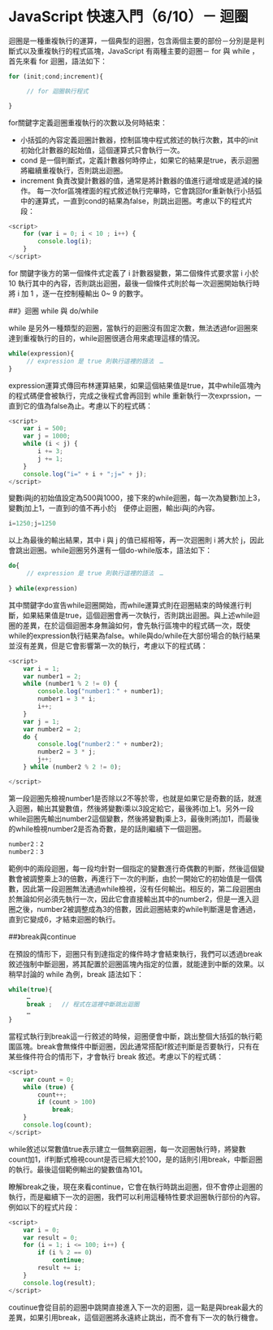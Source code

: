 # JavaScript 快速入門（6/10）－ 迴圈


迴圈是一種重複執行的運算，一個典型的迴圈，包含兩個主要的部份－分別是是判斷式以及重複執行的程式區塊，JavaScript 有兩種主要的迴圈－ for 與 while ，首先來看 for 迴圈，語法如下：

```js
for (init;cond;increment){

     // for 迴圈執行程式

}
```

for關鍵字定義迴圈重複執行的次數以及何時結束：
- 小括弧的內容定義迴圈計數器，控制區塊中程式敘述的執行次數，其中的init初始化計數器的起始值，這個運算式只會執行一次。
- cond 是一個判斷式，定義計數器何時停止，如果它的結果是true，表示迴圈將繼續重複執行，否則跳出迴圈。
- increment 負責改變計數器的值，通常是將計數器的值進行遞增或是遞減的操作。
每一次for區塊裡面的程式敘述執行完畢時，它會跳回for重新執行小括弧中的運算式，一直到cond的結果為false，則跳出迴圈。考慮以下的程式片段：

```js
<script>
    for (var i = 0; i < 10 ; i++) {
        console.log(i);
    }
</script>
```

for 關鍵字後方的第一個條件式定義了 i 計數器變數，第二個條件式要求當 i 小於 10 執行其中的內容，否則跳出迴圈，最後一個條件式則於每一次迴圈開始執行時將 i 加 1 ，逐一在控制檯輸出 0~ 9 的數字。

##》迴圈 while 與 do/while

while 是另外一種類型的迴圈，當執行的迴圈沒有固定次數，無法透過for迴圈來達到重複執行的目的，while迴圈很適合用來處理這樣的情況。

```js
while(expression){ 
     // expression 是 true 則執行這裡的語法　…　
}
```

expression運算式傳回布林運算結果，如果這個結果值是true，其中while區塊內的程式碼便會被執行，完成之後程式會再回到 while 重新執行一次exprssion，一直到它的值為false為止。考慮以下的程式碼：

```js
<script>
    var i = 500;
    var j = 1000;
    while (i < j) {
        i += 3;
        j += 1;
    }
    console.log("i=" + i + ";j=" + j);
</script>
```


變數i與j的初始值設定為500與1000，接下來的while迴圈，每一次為變數i加上3，變數j加上1，一直到i的值不再小於j　便停止迴圈，輸出i與j的內容。

```js
i=1250;j=1250
```

以上為最後的輸出結果，其中 i 與 j 的值已經相等，再一次迴圈則 i 將大於 j，因此會跳出迴圈。while迴圈另外還有一個do-while版本，語法如下：

```js
do{
     // expression 是 true 則執行這裡的語法　…　
　  
} while(expression)
```


其中關鍵字do宣告while迴圈開始，而while運算式則在迴圈結束的時候進行判斷，如果結果值是true，這個迴圈會再一次執行，否則跳出迴圈。與上述while迴圈的差異，在於這個迴圈本身無論如何，會先執行區塊中的程式碼一次，既使while的expression執行結果為false。while與do/while在大部份場合的執行結果並沒有差異，但是它會影響第一次的執行，考慮以下的程式碼：

```js
<script>
    var i = 1;
    var number1 = 2;
    while (number1 % 2 != 0) {
        console.log("number1：" + number1);
        number1 = 3 * i;
        i++;
    }
    var j = 1;
    var number2 = 2;
    do {
        console.log("number2：" + number2);
        number2 = 3 * j;
        j++;
    } while (number2 % 2 != 0);

</script>
```

第一段迴圈先檢視number1是否除以2不等於零，也就是如果它是奇數的話，就進入迴圈，輸出其變數值，然後將變數i乘以3設定給它，最後將i加上1。另外一段while迴圈先輸出number2這個變數，然後將變數j乘上3，最後則將j加1，而最後的while檢視number2是否為奇數，是的話則繼續下一個迴圈。

```js
number2：2
number2：3
```

範例中的兩段迴圈，每一段均針對一個指定的變數進行奇偶數的判斷，然後這個變數會被調整乘上3的倍數，再進行下一次的判斷，由於一開始它的初始值是一個偶數，因此第一段迴圈無法通過while檢視，沒有任何輸出。相反的，第二段迴圈由於無論如何必須先執行一次，因此它會直接輸出其中的number2，但是一進入迴圈之後，number2被調整成為3的倍數，因此迴圈結束的while判斷還是會通過，直到它變成6，才結束迴圈的執行。

##》break與continue

在預設的情形下，迴圈只有到達指定的條件時才會結束執行，我們可以透過break敘述強制中斷迴圈，將其配置於迴圈區塊內指定的位置，就能達到中斷的效果。以稍早討論的 while 為例，break 語法如下：


```js
while(true){
     …　
     break ; 　// 程式在這裡中斷跳出迴圈
     …
}
```

當程式執行到break這一行敘述的時候，迴圈便會中斷，跳出整個大括弧的執行範圍區塊。break會無條件中斷迴圈，因此通常搭配if敘述判斷是否要執行，只有在某些條件符合的情形下，才會執行 break 敘述。考慮以下的程式碼：

```js
<script>
    var count = 0;
    while (true) {
        count++;
        if (count > 100)
            break;
    }
    console.log(count);
</script>
```

while敘述以常數值true表示建立一個無窮迴圈，每一次迴圈執行時，將變數count加1，if判斷式檢視count是否已經大於100，是的話則引用break，中斷迴圈的執行。最後這個範例輸出的變數值為101。

瞭解break之後，現在來看continue，它會在執行時跳出迴圈，但不會停止迴圈的執行，而是繼續下一次的迴圈，我們可以利用這種特性要求迴圈執行部份的內容。例如以下的程式片段：

```js
<script>
    var i = 0;
    var result = 0;
    for (i = 1; i <= 100; i++) {
        if (i % 2 == 0)
            continue;
        result += i;
    }
    console.log(result);
</script>
```

coutinue會從目前的迴圈中跳開直接進入下一次的迴圈，這一點是與break最大的差異，如果引用break，這個迴圈將永遠終止跳出，而不會有下一次的執行機會。